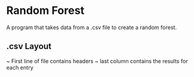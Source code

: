 # Random Forest

A program that takes data from a .csv file to create a random forest.

## .csv Layout
~ First line of file contains headers
~ last column contains the results for each entry
